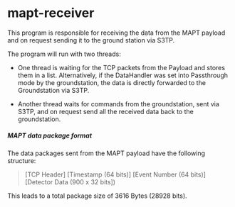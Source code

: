 # mapt-receiver
This program is responsible for receiving the data from the MAPT payload and on request sending it to the ground station via S3TP.

The program will run with two threads:

 * One thread is waiting for the TCP packets from the Payload and stores them in a list. Alternatively, if the DataHandler was set into Passthrough mode by the groundstation, the data is directly forwarded to the Groundstation via S3TP.

 * Another thread waits for commands from the groundstation, sent via S3TP, and on request send all the received data back to the groundstation.

##### MAPT data package format
The data packages sent from the MAPT payload have the following structure:

> [TCP Header] [Timestamp (64 bits)] [Event Number (64 bits)] [Detector Data (900 x 32 bits])

This leads to a total package size of 3616 Bytes (28928 bits).
